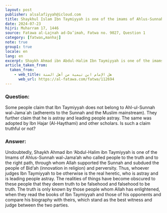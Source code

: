 ```yaml
---
layout: post
publisher: alsalafiyyah@icloud.com
title: Shaykhul Islam Ibn Taymiyyah is one of the imams of Ahlus-Sunnah wal-Jama’ah
date: 2024-07-23
hijri: Muharram 17, 1446
source: Fatawa al-Lajnah ad-Da’imah, Fatwa no. 9027, Question 1
category: [fatwas,manhaj]
note: true
group1: true
locale: en
lang: en
excerpt: Shaykh Ahmad ibn Abdul-Halim Ibn Taymiyyah is one of the imams of Ahlus-Sunnah wal-Jama’ah who called people to the truth and to the straight path.
article_taken_from: 
  taken_from:
    - web_title: هل الإمام ابن تيمية من أهل السنة 
      web_url: https://al-fatawa.com/fatwa/112694
---
```


### Question: 
Some people claim that Ibn Taymiyyah does not belong to Ahl-ul-Sunnah wal-Jama`ah (adherents to the Sunnah and the Muslim mainstream). They further claim that he is astray and leading people astray. The same was adopted by Ibn Hajar (Al-Haythami) and other scholars. Is such a claim truthful or not?

### Answer: 
Undoubtedly, Shaykh Ahmad ibn ‘Abdul-Halim ibn Taymiyyah is one of the Imams of Ahlus-Sunnah wal-Jama‘ah who called people to the truth and to the right path, through whom Allah supported the Sunnah and subdued the people of Bid‘ah (innovation in religion) and perversity. Thus, whoever judges Ibn Taymiyyah to be otherwise is the real heretic, who is astray and is leading people astray. The realities of things have become obscured to these people that they deem truth to be falsehood and falsehood to be truth. The truth is only known by those people whom Allah has enlightened, when they read the books of Ibn Taymiyyah and those of his opponents and compare his biography with theirs, which stand as the best witness and judge between the two parties. 
